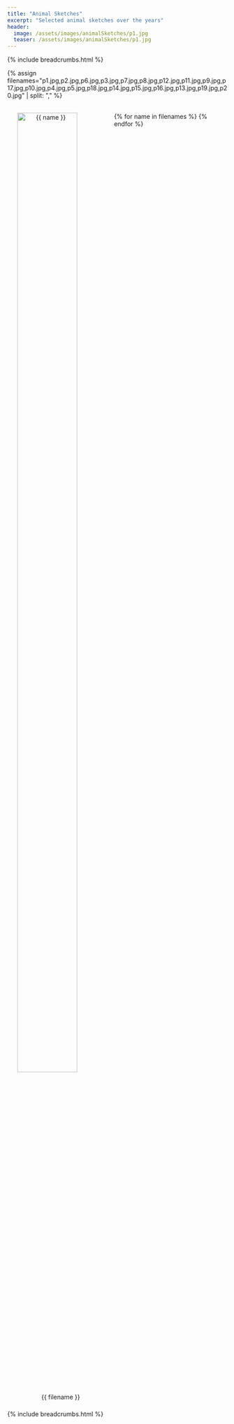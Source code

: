 ```yaml
---
title: "Animal Sketches"
excerpt: "Selected animal sketches over the years"
header:
  image: /assets/images/animalSketches/p1.jpg
  teaser: /assets/images/animalSketches/p1.jpg
---
```


{% include breadcrumbs.html %}

<style>
   .image-gallery {overflow: auto; margin-left: -1%!important;}
  .image-gallery a {float: left; display: block; margin: 0 0 1% 1%; width: 48%; text-align: center; text-decoration: none!important;}
  .image-gallery a span {display: block; text-overflow: ellipsis; overflow: hidden; white-space: nowrap; padding: 3px 0;}
  .image-gallery a img {width: 75%; display: block;}
</style>
  
{% assign filenames="p1.jpg,p2.jpg,p6.jpg,p3.jpg,p7.jpg,p8.jpg,p12.jpg,p11.jpg,p9.jpg,p17.jpg,p10.jpg,p4.jpg,p5.jpg,p18.jpg,p14.jpg,p15.jpg,p16.jpg,p13.jpg,p19.jpg,p20.jpg" | split: "," %}
 
<div class ="image-gallery">
<br>	
 {% for name in filenames %}
     <a href="{{ site.imagesurl }}{{"animalSketches/"}}{{ name }}">
	 <img src="{{site.imagesurl}}{{"animalSketches/"}}{{ name }} " alt="{{ name }}"/>
   	 <span>{{ filename }}</span>
    </a>
 {% endfor %}
<br>
</div>

{% include breadcrumbs.html %}

